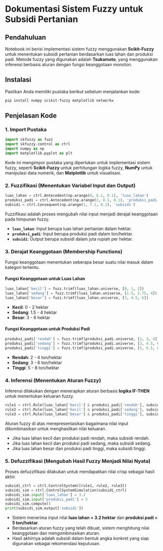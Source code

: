 # Dokumentasi Sistem Fuzzy untuk Subsidi Pertanian

## Pendahuluan
Notebook ini berisi implementasi sistem fuzzy menggunakan **Scikit-Fuzzy** untuk menentukan subsidi pertanian berdasarkan luas lahan dan produksi padi. Metode fuzzy yang digunakan adalah **Tsukamoto**, yang menggunakan inferensi berbasis aturan dengan fungsi keanggotaan monoton.

## Instalasi
Pastikan Anda memiliki pustaka berikut sebelum menjalankan kode:

```bash
pip install numpy scikit-fuzzy matplotlib networkx
```

## Penjelasan Kode

### 1. Import Pustaka
```python
import skfuzzy as fuzz
import skfuzzy.control as ctrl
import numpy as np
import matplotlib.pyplot as plt
```
Kode ini mengimpor pustaka yang diperlukan untuk implementasi sistem fuzzy, seperti **Scikit-Fuzzy** untuk perhitungan logika fuzzy, **NumPy** untuk manipulasi data numerik, dan **Matplotlib** untuk visualisasi.

### 2. Fuzzifikasi (Menentukan Variabel Input dan Output)
```python
luas_lahan = ctrl.Antecedent(np.arange(0, 6.1, 0.1), 'luas_lahan')
produksi_padi = ctrl.Antecedent(np.arange(2, 8.1, 0.1), 'produksi_padi')
subsidi = ctrl.Consequent(np.arange(1, 7.1, 0.1), 'subsidi')
```
Fuzzifikasi adalah proses mengubah nilai input menjadi derajat keanggotaan pada himpunan fuzzy.
- **`luas_lahan`**: Input berupa luas lahan pertanian dalam hektar.
- **`produksi_padi`**: Input berupa produksi padi dalam ton/hektar.
- **`subsidi`**: Output berupa subsidi dalam juta rupiah per hektar.

### 3. Derajat Keanggotaan (Membership Functions)
Fungsi keanggotaan menentukan seberapa besar suatu nilai masuk dalam kategori tertentu.

#### Fungsi Keanggotaan untuk Luas Lahan
```python
luas_lahan['kecil'] = fuzz.trimf(luas_lahan.universe, [0, 1, 2])
luas_lahan['sedang'] = fuzz.trimf(luas_lahan.universe, [1.5, 2.75, 4])
luas_lahan['besar'] = fuzz.trimf(luas_lahan.universe, [3, 4.5, 6])
```
- **Kecil**: 0 - 2 hektar
- **Sedang**: 1.5 - 4 hektar
- **Besar**: 3 - 6 hektar

#### Fungsi Keanggotaan untuk Produksi Padi
```python
produksi_padi['rendah'] = fuzz.trimf(produksi_padi.universe, [2, 3, 4])
produksi_padi['sedang'] = fuzz.trimf(produksi_padi.universe, [3, 4.5, 6])
produksi_padi['tinggi'] = fuzz.trimf(produksi_padi.universe, [5, 6.5, 8])
```
- **Rendah**: 2 - 4 ton/hektar
- **Sedang**: 3 - 6 ton/hektar
- **Tinggi**: 5 - 8 ton/hektar

### 4. Inferensi (Menentukan Aturan Fuzzy)
Inferensi dilakukan dengan menerapkan aturan berbasis **logika IF-THEN** untuk menentukan keluaran fuzzy.
```python
rule1 = ctrl.Rule(luas_lahan['kecil'] & produksi_padi['rendah'], subsidi['rendah'])
rule2 = ctrl.Rule(luas_lahan['kecil'] & produksi_padi['sedang'], subsidi['sedang'])
rule3 = ctrl.Rule(luas_lahan['besar'] & produksi_padi['tinggi'], subsidi['tinggi'])
```
Aturan fuzzy di atas merepresentasikan bagaimana nilai input dikombinasikan untuk menghasilkan nilai keluaran.
- Jika luas lahan kecil dan produksi padi rendah, maka subsidi rendah.
- Jika luas lahan kecil dan produksi padi sedang, maka subsidi sedang.
- Jika luas lahan besar dan produksi padi tinggi, maka subsidi tinggi.

### 5. Defuzzifikasi (Mengubah Hasil Fuzzy Menjadi Nilai Nyata)
Proses defuzzifikasi dilakukan untuk mendapatkan nilai crisp sebagai hasil akhir.
```python
subsidi_ctrl = ctrl.ControlSystem([rule1, rule2, rule3])
subsidi_sim = ctrl.ControlSystemSimulation(subsidi_ctrl)
subsidi_sim.input['luas_lahan'] = 3.2
subsidi_sim.input['produksi_padi'] = 5
subsidi_sim.compute()
print(subsidi_sim.output['subsidi'])
```
- Sistem menerima input nilai **luas lahan = 3.2 hektar** dan **produksi padi = 5 ton/hektar**.
- Berdasarkan aturan fuzzy yang telah dibuat, sistem menghitung nilai keanggotaan dan mengombinasikan aturan.
- Hasil akhirnya adalah subsidi dalam bentuk angka konkret yang siap digunakan sebagai rekomendasi keputusan.

